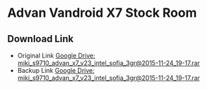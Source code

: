 # Advan Vandroid X7 Stock Room


## Download Link

- Original Link [Google Drive: miki_s9710_advan_x7_v23_intel_sofia_3gr@2015-11-24_19-17.rar](https://drive.google.com/file/d/1cvJ_f22kjSAgm26Yp-2drGDFqzx9gMNE/view?usp=sharing)
- Backup Link [Google Drive: miki_s9710_advan_x7_v23_intel_sofia_3gr@2015-11-24_19-17.rar](https://drive.google.com/file/d/1qrEoga0IyJ74sG9d9u_n9pLCwkN-qyAM/view?usp=sharing)
